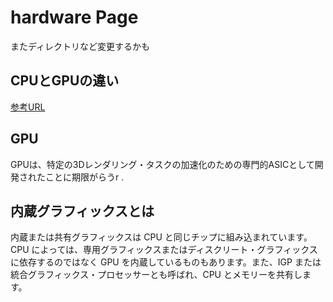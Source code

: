 # hardware Page

またディレクトリなど変更するかも


## CPUとGPUの違い

[参考URL](https://www.intel.co.jp/content/www/jp/ja/products/docs/processors/cpu-vs-gpu.html)





## GPU

GPUは、特定の3Dレンダリング・タスクの加速化のための専門的ASICとして開発されたことに期限がらうr .


## 内蔵グラフィックスとは

内蔵または共有グラフィックスは CPU と同じチップに組み込まれています。CPU によっては、専用グラフィックスまたはディスクリート・グラフィックスに依存するのではなく GPU を内蔵しているものもあります。また、IGP または統合グラフィックス・プロセッサーとも呼ばれ、CPU とメモリーを共有します。
